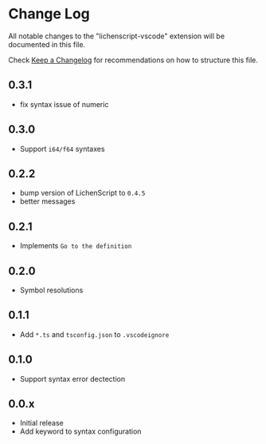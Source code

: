# Change Log

All notable changes to the "lichenscript-vscode" extension will be documented in this file.

Check [Keep a Changelog](http://keepachangelog.com/) for recommendations on how to structure this file.

## 0.3.1

- fix syntax issue of numeric

## 0.3.0

- Support `i64/f64` syntaxes

## 0.2.2

- bump version of LichenScript to `0.4.5`
- better messages

## 0.2.1

- Implements `Go to the definition`

## 0.2.0

- Symbol resolutions

## 0.1.1

- Add `*.ts` and `tsconfig.json` to `.vscodeignore`

## 0.1.0

- Support syntax error dectection

## 0.0.x

- Initial release
- Add keyword to syntax configuration
